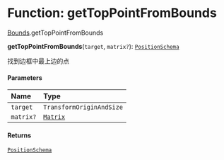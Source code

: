 # Function: getTopPointFromBounds

[Bounds](/en/auto-docs/free-layout-editor/modules/Bounds.md).getTopPointFromBounds

**getTopPointFromBounds**(`target`, `matrix?`): [`PositionSchema`](/en/auto-docs/free-layout-editor/interfaces/PositionSchema.md)

找到边框中最上边的点

#### Parameters

| Name | Type |
| :------ | :------ |
| `target` | `TransformOriginAndSize` |
| `matrix?` | [`Matrix`](/en/auto-docs/free-layout-editor/classes/Matrix.md) |

#### Returns

[`PositionSchema`](/en/auto-docs/free-layout-editor/interfaces/PositionSchema.md)
